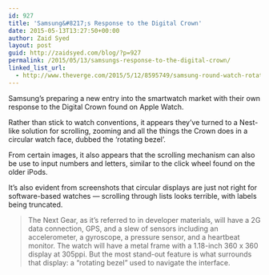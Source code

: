 ```yaml
---
id: 927
title: 'Samsung&#8217;s Response to the Digital Crown'
date: 2015-05-13T13:27:50+00:00
author: Zaid Syed
layout: post
guid: http://zaidsyed.com/blog/?p=927
permalink: /2015/05/13/samsungs-response-to-the-digital-crown/
linked_list_url:
  - http://www.theverge.com/2015/5/12/8595749/samsung-round-watch-rotating-bezel
---
```

Samsung&#8217;s preparing a new entry into the smartwatch market with their own response to the Digital Crown found on Apple Watch.

Rather than stick to watch conventions, it appears they&#8217;ve turned to a Nest-like solution for scrolling, zooming and all the things the Crown does in a circular watch face, dubbed the &#8216;rotating bezel&#8217;.

From certain images, it also appears that the scrolling mechanism can also be use to input numbers and letters, similar to the click wheel found on the older iPods.

It&#8217;s also evident from screenshots that circular displays are just not right for software-based watches — scrolling through lists looks terrible, with labels being truncated.

> The Next Gear, as it&#8217;s referred to in developer materials, will have a 2G data connection, GPS, and a slew of sensors including an accelerometer, a gyroscope, a pressure sensor, and a heartbeat monitor. The watch will have a metal frame with a 1.18-inch 360 x 360 display at 305ppi. But the most stand-out feature is what surrounds that display: a &#8220;rotating bezel&#8221; used to navigate the interface.